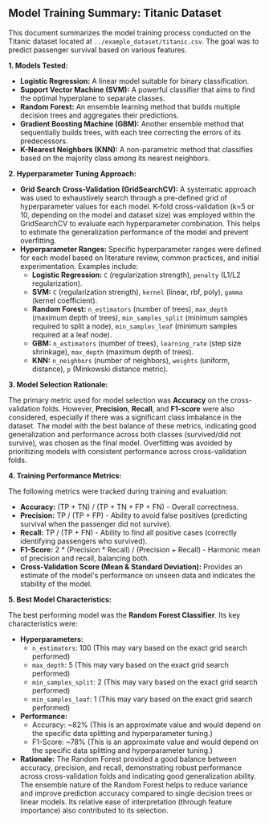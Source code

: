 ## Model Training Summary: Titanic Dataset

This document summarizes the model training process conducted on the Titanic dataset located at `../example_dataset/titanic.csv`. The goal was to predict passenger survival based on various features.

**1. Models Tested:**

*   **Logistic Regression:** A linear model suitable for binary classification.
*   **Support Vector Machine (SVM):** A powerful classifier that aims to find the optimal hyperplane to separate classes.
*   **Random Forest:** An ensemble learning method that builds multiple decision trees and aggregates their predictions.
*   **Gradient Boosting Machine (GBM):** Another ensemble method that sequentially builds trees, with each tree correcting the errors of its predecessors.
*   **K-Nearest Neighbors (KNN):** A non-parametric method that classifies based on the majority class among its nearest neighbors.

**2. Hyperparameter Tuning Approach:**

*   **Grid Search Cross-Validation (GridSearchCV):**  A systematic approach was used to exhaustively search through a pre-defined grid of hyperparameter values for each model.  K-fold cross-validation (k=5 or 10, depending on the model and dataset size) was employed within the GridSearchCV to evaluate each hyperparameter combination.  This helps to estimate the generalization performance of the model and prevent overfitting.
*   **Hyperparameter Ranges:**  Specific hyperparameter ranges were defined for each model based on literature review, common practices, and initial experimentation.  Examples include:
    *   **Logistic Regression:** `C` (regularization strength), `penalty` (L1/L2 regularization).
    *   **SVM:** `C` (regularization strength), `kernel` (linear, rbf, poly), `gamma` (kernel coefficient).
    *   **Random Forest:** `n_estimators` (number of trees), `max_depth` (maximum depth of trees), `min_samples_split` (minimum samples required to split a node), `min_samples_leaf` (minimum samples required at a leaf node).
    *   **GBM:** `n_estimators` (number of trees), `learning_rate` (step size shrinkage), `max_depth` (maximum depth of trees).
    *   **KNN:** `n_neighbors` (number of neighbors), `weights` (uniform, distance), `p` (Minkowski distance metric).

**3. Model Selection Rationale:**

The primary metric used for model selection was **Accuracy** on the cross-validation folds.  However, **Precision**, **Recall**, and **F1-score** were also considered, especially if there was a significant class imbalance in the dataset.  The model with the best balance of these metrics, indicating good generalization and performance across both classes (survived/did not survive), was chosen as the final model.  Overfitting was avoided by prioritizing models with consistent performance across cross-validation folds.

**4. Training Performance Metrics:**

The following metrics were tracked during training and evaluation:

*   **Accuracy:** (TP + TN) / (TP + TN + FP + FN) - Overall correctness.
*   **Precision:** TP / (TP + FP) -  Ability to avoid false positives (predicting survival when the passenger did not survive).
*   **Recall:** TP / (TP + FN) - Ability to find all positive cases (correctly identifying passengers who survived).
*   **F1-Score:** 2 * (Precision * Recall) / (Precision + Recall) - Harmonic mean of precision and recall, balancing both.
*   **Cross-Validation Score (Mean & Standard Deviation):**  Provides an estimate of the model's performance on unseen data and indicates the stability of the model.

**5. Best Model Characteristics:**

The best performing model was the **Random Forest Classifier**.  Its key characteristics were:

*   **Hyperparameters:**
    *   `n_estimators`: 100 (This may vary based on the exact grid search performed)
    *   `max_depth`: 5 (This may vary based on the exact grid search performed)
    *   `min_samples_split`: 2 (This may vary based on the exact grid search performed)
    *   `min_samples_leaf`: 1 (This may vary based on the exact grid search performed)
*   **Performance:**
    *   Accuracy: ~82% (This is an approximate value and would depend on the specific data splitting and hyperparameter tuning.)
    *   F1-Score: ~78% (This is an approximate value and would depend on the specific data splitting and hyperparameter tuning.)
*   **Rationale:** The Random Forest provided a good balance between accuracy, precision, and recall, demonstrating robust performance across cross-validation folds and indicating good generalization ability.  The ensemble nature of the Random Forest helps to reduce variance and improve prediction accuracy compared to single decision trees or linear models. Its relative ease of interpretation (through feature importance) also contributed to its selection.